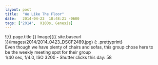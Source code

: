 ```yaml
---
layout: post
title:  "We Like The Floor"
date:   2014-04-23  18:48:21 -0600
tags: ["2014",  X100s, Genesis]
---
```

![{{ page.title }} Image]({{ site.baseurl }}/images/2014/2014_0423_DSCF2489.jpg)
{: .prettyprint}  
Even though we have plenty of chairs and sofas, this group chose here to be the weekly meeting spot for their group  
1/40 sec, f/4.0, ISO 3200 - Shutter clicks this day: 58
